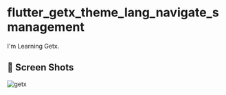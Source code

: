 # flutter_getx_theme_lang_navigate_smanagement

I'm Learning Getx.

## 📱 Screen Shots
![getx](https://user-images.githubusercontent.com/75858218/120902880-7f912e80-c64b-11eb-860f-4993419b3745.gif)

